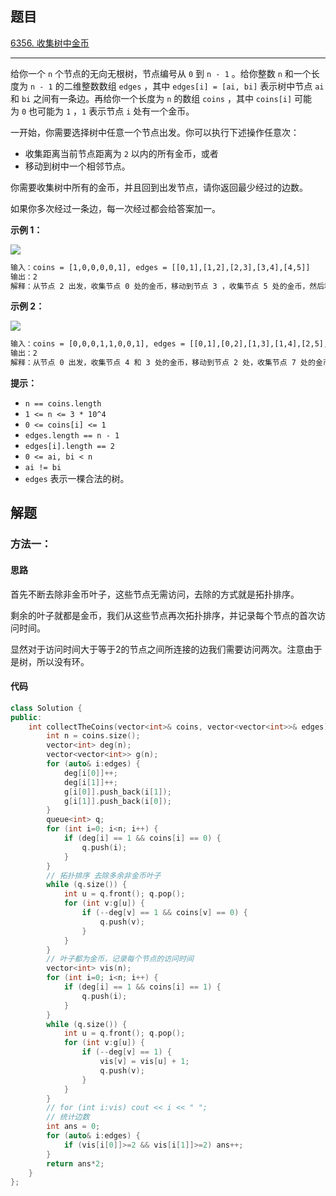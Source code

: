 ## 题目

[6356. 收集树中金币](https://leetcode.cn/problems/collect-coins-in-a-tree/)

---

给你一个 `n` 个节点的无向无根树，节点编号从 `0` 到 `n - 1` 。给你整数 `n` 和一个长度为 `n - 1` 的二维整数数组 `edges` ，其中 `edges[i] = [ai, bi]` 表示树中节点 `ai` 和 `bi` 之间有一条边。再给你一个长度为 `n` 的数组 `coins` ，其中 `coins[i]` 可能为 `0` 也可能为 `1` ，`1` 表示节点 `i` 处有一个金币。

一开始，你需要选择树中任意一个节点出发。你可以执行下述操作任意次：

-   收集距离当前节点距离为 `2` 以内的所有金币，或者
-   移动到树中一个相邻节点。

你需要收集树中所有的金币，并且回到出发节点，请你返回最少经过的边数。

如果你多次经过一条边，每一次经过都会给答案加一。

  

**示例 1：**

![](https://assets.leetcode.com/uploads/2023/03/01/graph-2.png)

```txt
输入：coins = [1,0,0,0,0,1], edges = [[0,1],[1,2],[2,3],[3,4],[4,5]]
输出：2
解释：从节点 2 出发，收集节点 0 处的金币，移动到节点 3 ，收集节点 5 处的金币，然后移动回节点 2 。
```

**示例 2：**

![](https://assets.leetcode.com/uploads/2023/03/02/graph-4.png)

```txt
输入：coins = [0,0,0,1,1,0,0,1], edges = [[0,1],[0,2],[1,3],[1,4],[2,5],[5,6],[5,7]]
输出：2
解释：从节点 0 出发，收集节点 4 和 3 处的金币，移动到节点 2 处，收集节点 7 处的金币，移动回节点 0 。
```
  

**提示：**

-   `n == coins.length`
-   `1 <= n <= 3 * 10^4`
-   `0 <= coins[i] <= 1`
-   `edges.length == n - 1`
-   `edges[i].length == 2`
-   `0 <= ai, bi < n`
-   `ai != bi`
-   `edges` 表示一棵合法的树。

  

## 解题

### 方法一：

#### 思路

首先不断去除非金币叶子，这些节点无需访问，去除的方式就是拓扑排序。

剩余的叶子就都是金币，我们从这些节点再次拓扑排序，并记录每个节点的首次访问时间。

显然对于访问时间大于等于2的节点之间所连接的边我们需要访问两次。注意由于是树，所以没有环。

#### 代码

```cpp
class Solution {
public:
    int collectTheCoins(vector<int>& coins, vector<vector<int>>& edges) {
        int n = coins.size();
        vector<int> deg(n);
        vector<vector<int>> g(n);
        for (auto& i:edges) {
            deg[i[0]]++;
            deg[i[1]]++;
            g[i[0]].push_back(i[1]);
            g[i[1]].push_back(i[0]);
        }
        queue<int> q;
        for (int i=0; i<n; i++) {
            if (deg[i] == 1 && coins[i] == 0) {
                q.push(i);
            }
        }
        // 拓扑排序 去除多余非金币叶子
        while (q.size()) {
            int u = q.front(); q.pop();
            for (int v:g[u]) {
                if (--deg[v] == 1 && coins[v] == 0) {
                    q.push(v);
                }
            }
        }
        // 叶子都为金币，记录每个节点的访问时间
        vector<int> vis(n);
        for (int i=0; i<n; i++) {
            if (deg[i] == 1 && coins[i] == 1) {
                q.push(i);
            }
        }
        while (q.size()) {
            int u = q.front(); q.pop();
            for (int v:g[u]) {
                if (--deg[v] == 1) {
                    vis[v] = vis[u] + 1;
                    q.push(v);
                }
            }
        }
        // for (int i:vis) cout << i << " ";
        // 统计边数
        int ans = 0;
        for (auto& i:edges) {
            if (vis[i[0]]>=2 && vis[i[1]]>=2) ans++;
        }
        return ans*2;
    }
};
```
